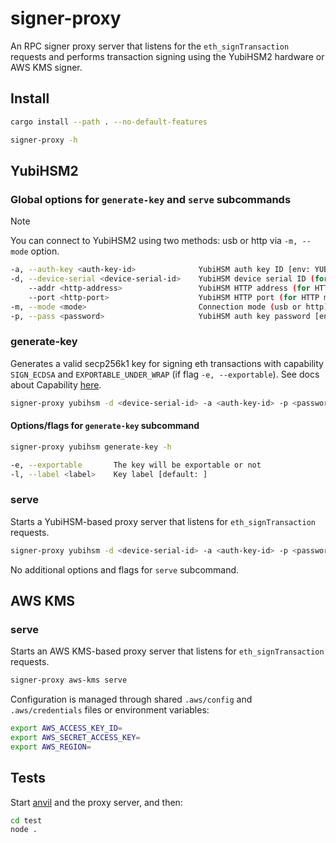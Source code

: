 # signer-proxy

An RPC signer proxy server that listens for the `eth_signTransaction` requests and performs transaction signing using the YubiHSM2 hardware or AWS KMS signer.

## Install

```bash
cargo install --path . --no-default-features
```

```bash
signer-proxy -h
```

## YubiHSM2

### Global options for `generate-key` and `serve` subcommands

> [!NOTE]  
> You can connect to YubiHSM2 using two methods: usb or http via `-m, --mode` option.

````bash
-a, --auth-key <auth-key-id>              YubiHSM auth key ID [env: YUBIHSM_AUTH_KEY_ID=]
-d, --device-serial <device-serial-id>    YubiHSM device serial ID (for USB mode) [env: YUBIHSM_DEVICE_SERIAL_ID=]
    --addr <http-address>                 YubiHSM HTTP address (for HTTP mode) [env: YUBIHSM_HTTP_ADDRESS=]
    --port <http-port>                    YubiHSM HTTP port (for HTTP mode) [env: YUBIHSM_HTTP_PORT=]
-m, --mode <mode>                         Connection mode (usb or http) [env: YUBIHSM_MODE=] [default: usb] [possible values: usb, http]
-p, --pass <password>                     YubiHSM auth key password [env: YUBIHSM_PASSWORD]
````

### generate-key

Generates a valid secp256k1 key for signing eth transactions with capability `SIGN_ECDSA` and `EXPORTABLE_UNDER_WRAP` (if flag `-e, --exportable`). See docs about Capability [here](https://docs.yubico.com/hardware/yubihsm-2/hsm-2-user-guide/hsm2-core-concepts.html#capability).

```bash
signer-proxy yubihsm -d <device-serial-id> -a <auth-key-id> -p <password> generate-key -l <label> -e
```

#### Options/flags for `generate-key` subcommand

```bash
signer-proxy yubihsm generate-key -h
```

```bash
-e, --exportable       The key will be exportable or not
-l, --label <label>    Key label [default: ]
```

### serve

Starts a YubiHSM-based proxy server that listens for `eth_signTransaction` requests.

```bash
signer-proxy yubihsm -d <device-serial-id> -a <auth-key-id> -p <password> serve
```

No additional options and flags for `serve` subcommand.

## AWS KMS

### serve

Starts an AWS KMS-based proxy server that listens for `eth_signTransaction` requests.

```bash
signer-proxy aws-kms serve
```

Configuration is managed through shared `.aws/config` and `.aws/credentials` files or environment variables:

```bash
export AWS_ACCESS_KEY_ID=
export AWS_SECRET_ACCESS_KEY=
export AWS_REGION=
```

## Tests

Start [anvil](https://github.com/foundry-rs/foundry/tree/master/crates/anvil) and the proxy server, and then:

```bash
cd test
node .
```
